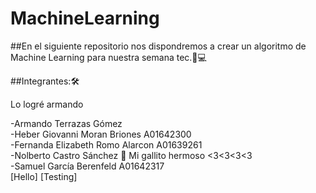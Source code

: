 # MachineLearning
##En el siguiente repositorio nos dispondremos a crear un algoritmo de Machine Learning para nuestra semana tec.🐐💻


##Integrantes:🛠

Lo logré armando

-Armando Terrazas Gómez <br>
-Heber Giovanni Moran Briones A01642300<br>
-Fernanda Elizabeth Romo Alarcon A01639261<br>
-Nolberto Castro Sánchez 🦁 Mi gallito hermoso <3<3<3<3<br>
-Samuel García Berenfeld A01642317<br>
[Hello]
[Testing]

